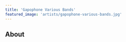 ```yaml
---
title: 'Gapophone Various Bands'
featured_image: 'artists/gapophone-various-bands.jpg'
---
```


## About


